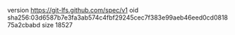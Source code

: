 version https://git-lfs.github.com/spec/v1
oid sha256:03d6587b7e3fa3ab574c4fbf29245cec7f383e99aeb46eed0cd081875a2cbabd
size 18527
